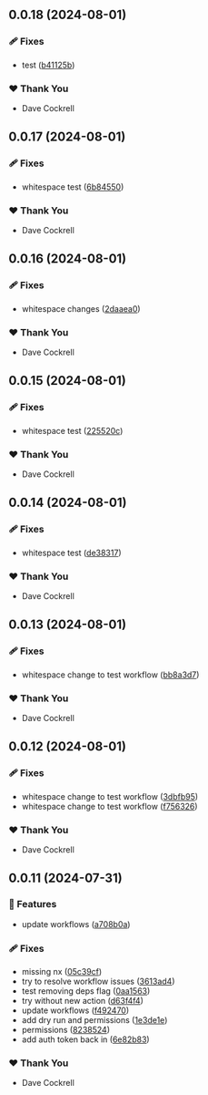 ## 0.0.18 (2024-08-01)


### 🩹 Fixes

- test ([b41125b](https://github.com/telicent-oss/rdf-libraries/commit/b41125b))

### ❤️  Thank You

- Dave Cockrell

## 0.0.17 (2024-08-01)


### 🩹 Fixes

- whitespace test ([6b84550](https://github.com/telicent-oss/rdf-libraries/commit/6b84550))

### ❤️  Thank You

- Dave Cockrell

## 0.0.16 (2024-08-01)


### 🩹 Fixes

- whitespace changes ([2daaea0](https://github.com/telicent-oss/rdf-libraries/commit/2daaea0))

### ❤️  Thank You

- Dave Cockrell

## 0.0.15 (2024-08-01)


### 🩹 Fixes

- whitespace test ([225520c](https://github.com/telicent-oss/rdf-libraries/commit/225520c))

### ❤️  Thank You

- Dave Cockrell

## 0.0.14 (2024-08-01)


### 🩹 Fixes

- whitespace test ([de38317](https://github.com/telicent-oss/rdf-libraries/commit/de38317))

### ❤️  Thank You

- Dave Cockrell

## 0.0.13 (2024-08-01)


### 🩹 Fixes

- whitespace change to test workflow ([bb8a3d7](https://github.com/telicent-oss/rdf-libraries/commit/bb8a3d7))

### ❤️  Thank You

- Dave Cockrell

## 0.0.12 (2024-08-01)


### 🩹 Fixes

- whitespace change to test workflow ([3dbfb95](https://github.com/telicent-oss/rdf-libraries/commit/3dbfb95))
- whitespace change to test workflow ([f756326](https://github.com/telicent-oss/rdf-libraries/commit/f756326))

### ❤️  Thank You

- Dave Cockrell

## 0.0.11 (2024-07-31)


### 🚀 Features

- update workflows ([a708b0a](https://github.com/telicent-oss/rdf-libraries/commit/a708b0a))

### 🩹 Fixes

- missing nx ([05c39cf](https://github.com/telicent-oss/rdf-libraries/commit/05c39cf))
- try to resolve workflow issues ([3613ad4](https://github.com/telicent-oss/rdf-libraries/commit/3613ad4))
- test removing deps flag ([0aa1563](https://github.com/telicent-oss/rdf-libraries/commit/0aa1563))
- try without new action ([d63f4f4](https://github.com/telicent-oss/rdf-libraries/commit/d63f4f4))
- update workflows ([f492470](https://github.com/telicent-oss/rdf-libraries/commit/f492470))
- add dry run and permissions ([1e3de1e](https://github.com/telicent-oss/rdf-libraries/commit/1e3de1e))
- permissions ([8238524](https://github.com/telicent-oss/rdf-libraries/commit/8238524))
- add auth token back in ([6e82b83](https://github.com/telicent-oss/rdf-libraries/commit/6e82b83))

### ❤️  Thank You

- Dave Cockrell